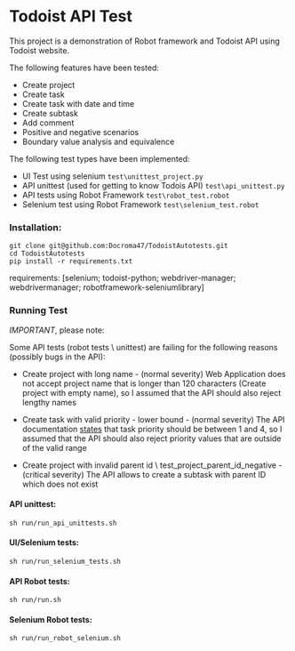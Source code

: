 # Todoist API Test
This project is a demonstration of Robot framework and Todoist API using Todoist website.

The following features have been tested:
* Create project
* Create task
* Create task with date and time
* Create subtask
* Add comment
* Positive and negative scenarios
* Boundary value analysis and equivalence

The following test types have been implemented:
- UI Test using selenium  ```test\unittest_project.py```
- API unittest (used for getting to know Todois API) ```test\api_unittest.py```
- API tests using Robot Framework ```test\robot_test.robot```
- Selenium test using Robot Framework ```test\selenium_test.robot```


### Installation:
```
git clone git@github.com:Docroma47/TodoistAutotests.git
cd TodoistAutotests
pip install -r requirements.txt
``` 

requirements: [selenium; todoist-python; webdriver-manager; webdrivermanager; robotframework-seleniumlibrary]

### Running Test

*IMPORTANT*, please note: 

Some API tests (robot tests \ unittest) are failing for the following reasons (possibly bugs in the API):

* Create project with long name - (normal severity) Web Application does not accept project name that 
  is longer than 120 characters (Create project with empty name), so I assumed that the API should also reject lengthy names

* Create task with valid priority - lower bound - (normal severity) The API documentation 
[states](https://developer.todoist.com/sync/v8/#add-an-item) that task priority should be between 1 and 4,
so I assumed that the API should also reject priority values that are outside of the valid range

* Create project with invalid parent id \ test_project_parent_id_negative - (critical severity) 
The API allows to create a subtask with parent ID which does not exist

#### API unittest: 
``` sh run/run_api_unittests.sh ```
#### UI/Selenium tests: 
``` sh run/run_selenium_tests.sh ```
#### API Robot tests: 
``` sh run/run.sh ```
#### Selenium Robot tests: 
``` sh run/run_robot_selenium.sh ```
